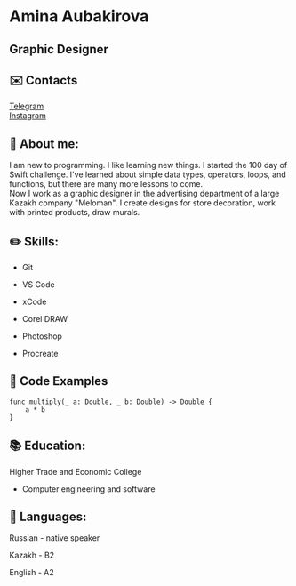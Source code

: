 # Amina Aubakirova

## Graphic Designer

## ✉️ Contacts

[Telegram](https://www.t.me/mewnisss/) <br/> [Instagram](https://www.instagram.com/itsmeowtwo/) 

## 📍 About me: 

I am new to programming. I like learning new things. I started the 100 day of Swift challenge. I've learned about simple data types, operators, loops, and functions, but there are many more lessons to come. <br/>
Now I work as a graphic designer in the advertising department of a large Kazakh company "Meloman". I create designs for store decoration, work with printed products, draw murals.

## ✏️ Skills:

- Git 

- VS Code 
- xCode 
- Corel DRAW 
- Photoshop 
- Procreate 

##  📂 Code Examples

```
func multiply(_ a: Double, _ b: Double) -> Double {
    a * b 
}
```


## 📚 Education:

Higher Trade and Economic College
- Computer engineering and software

## 📒 Languages:

Russian - native speaker 

Kazakh - B2 

English - A2 
